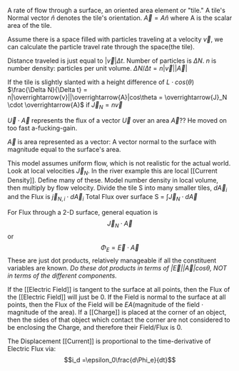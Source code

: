 
A rate of flow through a surface, an oriented area element or "tile."
A tile's Normal vector $\hat{n}$ denotes the tile's orientation.
$\overrightarrow{A} = A\hat{n}$ where A is the scalar area of the tile.

Assume there is a space filled with particles traveling at a velocity $\overrightarrow{v}$, we can calculate the particle travel rate through the space(the tile).

Distance traveled is just equal to $|\overrightarrow{v}|\Delta t$.
Number of particles is $\Delta N$.
$n$ is number density: particles per unit volume.
$\Delta N/\Delta t = n|\overrightarrow{v}||\overrightarrow{A}|$


If the tile is slightly slanted with a height difference of $L\cdot cos(\theta)$
$\frac{\Delta N}{\Delta t} = n|\overrightarrow{v}||\overrightarrow{A}|cos\theta = \overrightarrow{J}_N \cdot \overrightarrow{A}$ if $\overrightarrow{J}_N = n\overrightarrow{v}$

$\overrightarrow{U} \cdot \overrightarrow{A}$ represents the flux of a vector $\overrightarrow{U}$ over an area $\overrightarrow{A}$?? He moved on too fast a-fucking-gain.

$\vec{A}$ is area represented as a vector:
A vector normal to the surface with magnitude equal to the surface's area.

This model assumes uniform flow, which is not realistic for the actual world.
Look at local velocities $\overrightarrow{J}_N$. In the river example this are local [[Current Density]]. Define many of these.
Model number density in local volume, then multiply by flow velocity.
Divide the tile S into many smaller tiles, $d\overrightarrow{A}_i$ and the Flux is $\overrightarrow{j}_{N,i} \cdot d\overrightarrow{A}_i$
Total Flux over surface S = $\int \overrightarrow{J}_N \cdot d\overrightarrow{A}$

For Flux through a 2-D surface, general equation is $$\overrightarrow{J}_N \cdot \overrightarrow{A}$$ or $$\Phi_E = \overrightarrow{E} \cdot \overrightarrow{A}$$
These are just dot products, relatively manageable if all the constituent variables are known.
*Do these dot products in terms of $|\vec{E}||\vec{A}|cos\theta$, NOT in terms of the different components.*

If the [[Electric Field]] is tangent to the surface at all points, then the Flux of the [[Electric Field]] will just be 0.
If the Field is normal to the surface at all points, then the Flux of the Field will be $EA$(magnitude of the field $\cdot$ magnitude of the area).
If a [[Charge]] is placed at the corner of an object, then the sides of that object which contact the corner are not considered to be enclosing the Charge, and therefore their Field/Flux is 0.

The Displacement [[Current]] is proportional to the time-derivative of Electric Flux via:$$i_d =\epsilon_0\frac{d\Phi_e}{dt}$$
